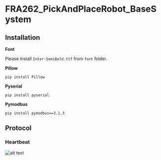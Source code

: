 # FRA262_PickAndPlaceRobot_BaseSystem

## Installation
**Font**

Please install `Inter-SemiBold.ttf` from `font` folder.

**Pillow**
```
pip install Pillow
```
**Pyserial**
```
pip install pyserial
```
**Pymodbus**
```
pip install pymodbus==3.1.3
```
## Protocol

### Heartbeat
![alt text](https://github.com/PeaceChanpornpakdee/FRA262_PickAndPlaceRobot_BaseSystem/blob/dev/image/readme_image/heartbeat.png?raw=true)
